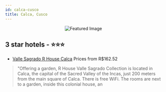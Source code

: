 ```yaml
---
id: calca-cusco
title: Calca, Cusco
---
```


<center><img src="https://i.travelapi.com/hotels/17000000/16230000/16224600/16224542/0d14a32e_z.jpg" alt="Featured Image" /></center>


##  3 star hotels - ⭐️⭐️⭐️

-    [Valle Sagrado R House Calca](https://us.hurb.com/hotels/calca/valle-sagrado-r-house-calca-JNP-JP02805S?cmp=18055) Prices from R$162.52
   > &quot;Offering a garden, R House Valle Sagrado Collection is located in Calca, the capital of the Sacred Valley of the Incas, just 200 meters from the main square of Calca. There is free WiFi.
The rooms are next to a garden, inside this colonial house, an
